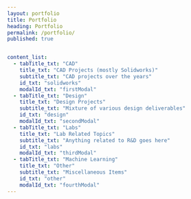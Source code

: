 ```yaml
---
layout: portfolio
title: Portfolio
heading: Portfolio
permalink: /portfolio/
published: true


content_list:
  - tabTitle_txt: "CAD"
    title_txt: "CAD Projects (mostly Solidworks)"
    subtitle_txt: "CAD projects over the years"
    id_txt: "solidworks"
    modalId_txt: "firstModal"
  - tabTitle_txt: "Design"
    title_txt: "Design Projects"
    subtitle_txt: "Mixture of various design deliverables"
    id_txt: "design"
    modalId_txt: "secondModal"
  - tabTitle_txt: "Labs"
    title_txt: "Lab Related Topics"
    subtitle_txt: "Anything related to R&D goes here"
    id_txt: "labs"
    modalId_txt: "thirdModal"
  - tabTitle_txt: "Machine Learning"
    title_txt: "Other"
    subtitle_txt: "Miscellaneous Items"
    id_txt: "other"
    modalId_txt: "fourthModal"
---
```



